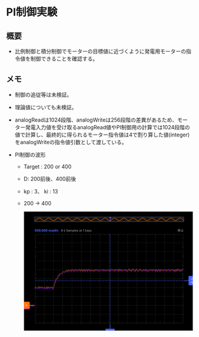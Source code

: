 # PI制御実験

## 概要
* 比例制御と積分制御でモーターの目標値に近づくように発電用モーターの指令値を制御できることを確認する。

## メモ
* 制御の追従等は未検証。
* 理論値についても未検証。
* analogReadは1024段階、analogWriteは256段階の差異があるため、モーター発電入力値を受け取るanalogRead値やPI制御用の計算では1024段階の値で計算し、最終的に得られるモーター指令値は4で割り算した値(integer)をanalogWriteの指令値引数として渡している。

* PI制御の波形

    * Target :  200 or 400

    * D: 200前後、400前後
    * kp : 3、 ki : 13

    * 200 -> 400

         ![PI](./pic_PIControl/PIControl01.png "PI")
